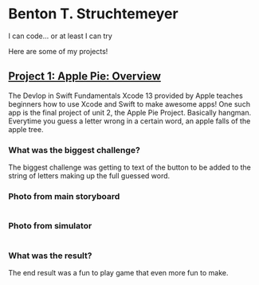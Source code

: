 # **Benton T. Struchtemeyer**

I can code... or at least I can try

Here are some of my projects!

## **[Project 1: Apple Pie: Overview](https://github.com/swiftlyBenton/Apple-Pie-Project)**

The Devlop in Swift Fundamentals Xcode 13 provided by Apple teaches beginners how to use Xcode and Swift to make awesome apps!
One such app is the final project of unit 2, the Apple Pie Project. Basically hangman. Everytime you guess a letter wrong in a certain word, an apple falls of the apple tree. 

### **What was the biggest challenge?**

The biggest challenge was getting to text of the button to be added to the string of letters making up the full guessed word. 


### Photo from main storyboard

![]()


### Photo from simulator

![]()


### **What was the result?**

The end result was a fun to play game that even more fun to make.
